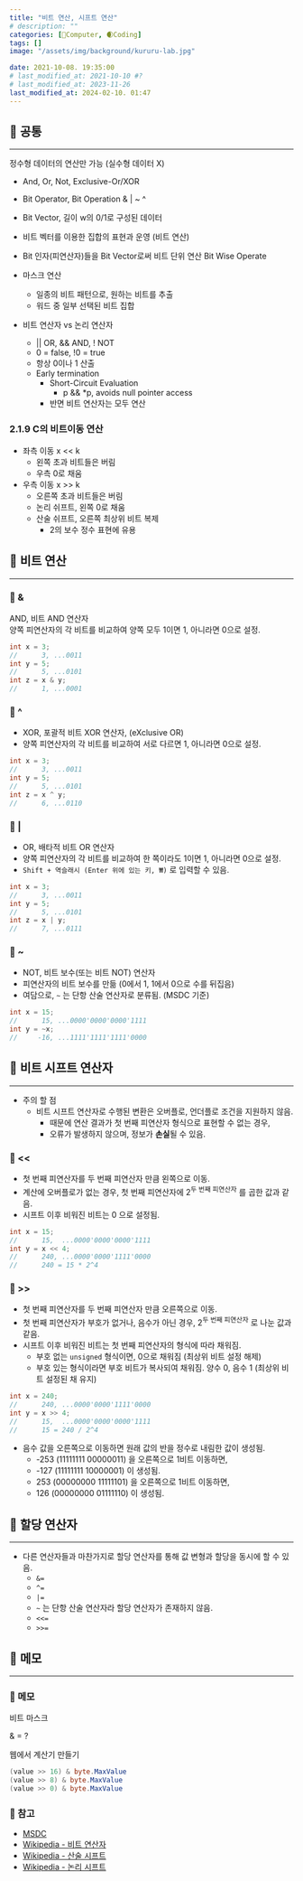 ```yaml
---
title: "비트 연산, 시프트 연산"
# description: ""
categories: [💫Computer, 🌒Coding]
tags: []
image: "/assets/img/background/kururu-lab.jpg"

date: 2021-10-08. 19:35:00
# last_modified_at: 2021-10-10 #?
# last_modified_at: 2023-11-26
last_modified_at: 2024-02-10. 01:47
---
```


## 💫 공통

---

정수형 데이터의 연산만 가능 (실수형 데이터 X)  

- And, Or, Not, Exclusive-Or/XOR
- Bit Operator, Bit Operation & \| ~ ^
- Bit Vector, 길이 w의 0/1로 구성된 데이터
- 비트 벡터를 이용한 집합의 표현과 운영 (비트 연산)

- Bit 인자(피연산자)들을 Bit Vector로써 비트 단위 연산 Bit Wise Operate
- 마스크 연산
  - 일종의 비트 패턴으로, 원하는 비트를 추출
  - 워드 중 일부 선택된 비트 집합

- 비트 연산자 vs 논리 연산자
  - \|\| OR, && AND, ! NOT
  - 0 = false, !0 = true
  - 항상 0이나 1 산출
  - Early termination
    - Short-Circuit Evaluation
      - p && *p, avoids null pointer access
    - 반면 비트 연산자는 모두 연산

### 2.1.9 C의 비트이동 연산

- 좌측 이동 x << k
  - 왼쪽 초과 비트들은 버림
  - 우측 0로 채움
- 우측 이동 x >> k
  - 오른쪽 초과 비트들은 버림
  - 논리 쉬프트, 왼쪽 0로 채움
  - 산술 쉬프트, 오른쪽 최상위 비트 복제
    - 2의 보수 정수 표현에 유용

## 💫 비트 연산

---

### 🫧 &

AND, 비트 AND 연산자  
양쪽 피연산자의 각 비트를 비교하여 양쪽 모두 1이면 1, 아니라면 0으로 설정.  

```c
int x = 3;
//      3, ...0011
int y = 5;
//      5, ...0101
int z = x & y;
//      1, ...0001
```

### 🫧 ^

- XOR, 포괄적 비트 XOR 연산자, (eXclusive OR)
- 양쪽 피연산자의 각 비트를 비교하여 서로 다르면 1, 아니라면 0으로 설정.

```c
int x = 3;
//      3, ...0011
int y = 5;
//      5, ...0101
int z = x ^ y;
//      6, ...0110
```

### 🫧 |

- OR, 배타적 비트 OR 연산자
- 양쪽 피연산자의 각 비트를 비교하여 한 쪽이라도 1이면 1, 아니라면 0으로 설정.
- `Shift + 역슬래시 (Enter 위에 있는 키, ₩)` 로 입력할 수 있음.

```c
int x = 3;
//      3, ...0011
int y = 5;
//      5, ...0101
int z = x | y;
//      7, ...0111
```
  
### 🫧 ~

- NOT, 비트 보수(또는 비트 NOT) 연산자
- 피연산자의 비트 보수를 만듦 (0에서 1, 1에서 0으로 수를 뒤집음)
- 여담으로, `~` 는 단항 산술 연산자로 분류됨. (MSDC 기준)

```c
int x = 15;
//      15, ...0000'0000'0000'1111
int y = ~x;
//     -16, ...1111'1111'1111'0000
```

## 💫 비트 시프트 연산자

---

- 주의 할 점
  - 비트 시프트 연산자로 수행된 변환은 오버플로, 언더플로 조건을 지원하지 않음.
    - 때문에 연산 결과가 첫 번째 피연산자 형식으로 표현할 수 없는 경우,
    - 오류가 발생하지 않으며, 정보가 **손실**될 수 있음.

### 🫧 <<

- 첫 번째 피연산자를 두 번째 피연산자 만큼 왼쪽으로 이동.
- 계산에 오버플로가 없는 경우, 첫 번째 피연산자에 2<sup>두 번째 피연산자</sup> 를 곱한 값과 같음.
- 시프트 이후 비워진 비트는 0 으로 설정됨.

```c
int x = 15;
//      15,  ...0000'0000'0000'1111
int y = x << 4;
//      240, ...0000'0000'1111'0000
//      240 = 15 * 2^4
```

### 🫧 >>

- 첫 번째 피연산자를 두 번째 피연산자 만큼 오른쪽으로 이동.
- 첫 번째 피연산자가 부호가 없거나, 음수가 아닌 경우, 2<sup>두 번째 피연산자</sup> 로 나눈 값과 같음.
- 시프트 이후 비워진 비트는 첫 번째 피연산자의 형식에 따라 채워짐.
  - 부호 없는 `unsigned` 형식이면, 0으로 채워짐 (최상위 비트 설정 해제)
  - 부호 있는 형식이라면 부호 비트가 복사되여 채워짐. 양수 0, 음수 1 (최상위 비트 설정된 채 유지)

```c
int x = 240;
//      240, ...0000'0000'1111'0000
int y = x >> 4;
//      15,  ...0000'0000'0000'1111
//      15 = 240 / 2^4
```

- 음수 값을 오른쪽으로 이동하면 원래 값의 반을 정수로 내림한 값이 생성됨.
  - -253 (11111111 00000011) 을 오른쪽으로 1비트 이동하면,
  - -127 (11111111 10000001) 이 생성됨.
  - 253 (00000000 11111101) 을 오른쪽으로 1비트 이동하면,
  - 126 (00000000 01111110) 이 생성됨.

## 💫 할당 연산자

---

- 다른 연산자들과 마찬가지로 할당 연산자를 통해 값 변형과 할당을 동시에 할 수 있음.
  - `&=`
  - `^=`
  - `|=`
  - `~` 는 단항 산술 연산자라 할당 연산자가 존재하지 않음.
  - `<<=`
  - `>>=`

## 💫 메모

---

### 🫧 메모

비트 마스크

& = ?

웹에서 계산기 만들기

```cs
(value >> 16) & byte.MaxValue
(value >> 8) & byte.MaxValue
(value >> 0) & byte.MaxValue
```

### 🫧 참고

- [MSDC](https://docs.microsoft.com/ko-kr/cpp/c-language/c-bitwise-operators?view=msvc-160)
- [Wikipedia - 비트 연산자](https://ko.wikipedia.org/wiki/%EB%B9%84%ED%8A%B8_%EC%97%B0%EC%82%B0)
- [Wikipedia - 산술 시프트](https://ko.wikipedia.org/wiki/%EC%82%B0%EC%88%A0_%EC%8B%9C%ED%94%84%ED%8A%B8)
- [Wikipedia - 논리 시프트](https://ko.wikipedia.org/wiki/%EB%85%BC%EB%A6%AC_%EC%8B%9C%ED%94%84%ED%8A%B8)

